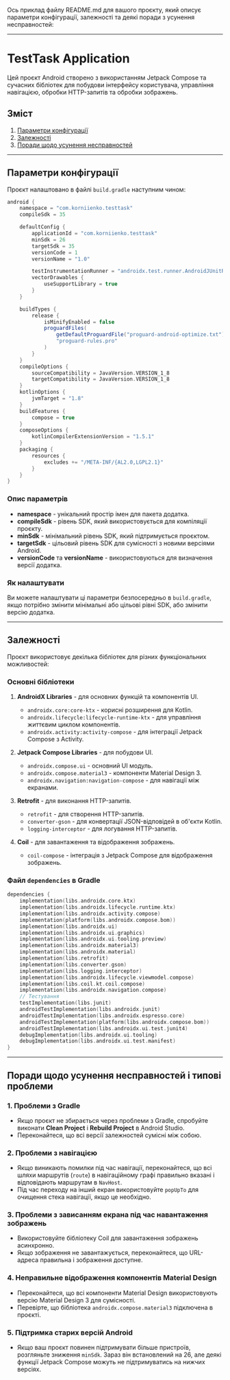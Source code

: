 Ось приклад файлу README.md для вашого проєкту, який описує параметри конфігурації, залежності та деякі поради з усунення несправностей:

---

# TestTask Application

Цей проєкт Android створено з використанням Jetpack Compose та сучасних бібліотек для побудови інтерфейсу користувача, управління навігацією, обробки HTTP-запитів та обробки зображень.

## Зміст
1. [Параметри конфігурації](#параметри-конфігурації)
2. [Залежності](#залежності)
3. [Поради щодо усунення несправностей](#поради-щодо-усунення-несправностей)

---

## Параметри конфігурації

Проєкт налаштовано в файлі `build.gradle` наступним чином:

```groovy
android {
    namespace = "com.korniienko.testtask"
    compileSdk = 35

    defaultConfig {
        applicationId = "com.korniienko.testtask"
        minSdk = 26
        targetSdk = 35
        versionCode = 1
        versionName = "1.0"

        testInstrumentationRunner = "androidx.test.runner.AndroidJUnitRunner"
        vectorDrawables {
            useSupportLibrary = true
        }
    }

    buildTypes {
        release {
            isMinifyEnabled = false
            proguardFiles(
                getDefaultProguardFile("proguard-android-optimize.txt"),
                "proguard-rules.pro"
            )
        }
    }
    compileOptions {
        sourceCompatibility = JavaVersion.VERSION_1_8
        targetCompatibility = JavaVersion.VERSION_1_8
    }
    kotlinOptions {
        jvmTarget = "1.8"
    }
    buildFeatures {
        compose = true
    }
    composeOptions {
        kotlinCompilerExtensionVersion = "1.5.1"
    }
    packaging {
        resources {
            excludes += "/META-INF/{AL2.0,LGPL2.1}"
        }
    }
}
```

### Опис параметрів

- **namespace** - унікальний простір імен для пакета додатка.
- **compileSdk** - рівень SDK, який використовується для компіляції проєкту.
- **minSdk** - мінімальний рівень SDK, який підтримується проєктом.
- **targetSdk** - цільовий рівень SDK для сумісності з новими версіями Android.
- **versionCode** та **versionName** - використовуються для визначення версії додатка.

### Як налаштувати

Ви можете налаштувати ці параметри безпосередньо в `build.gradle`, якщо потрібно змінити мінімальні або цільові рівні SDK, або змінити версію додатка.

---

## Залежності

Проєкт використовує декілька бібліотек для різних функціональних можливостей:

### Основні бібліотеки

1. **AndroidX Libraries** - для основних функцій та компонентів UI.
    - `androidx.core:core-ktx` - корисні розширення для Kotlin.
    - `androidx.lifecycle:lifecycle-runtime-ktx` - для управління життєвим циклом компонентів.
    - `androidx.activity:activity-compose` - для інтеграції Jetpack Compose з Activity.
    
2. **Jetpack Compose Libraries** - для побудови UI.
    - `androidx.compose.ui` - основний UI модуль.
    - `androidx.compose.material3` - компоненти Material Design 3.
    - `androidx.navigation:navigation-compose` - для навігації між екранами.

3. **Retrofit** - для виконання HTTP-запитів.
    - `retrofit` - для створення HTTP-запитів.
    - `converter-gson` - для конвертації JSON-відповідей в об'єкти Kotlin.
    - `logging-interceptor` - для логування HTTP-запитів.

4. **Coil** - для завантаження та відображення зображень.
    - `coil-compose` - інтеграція з Jetpack Compose для відображення зображень.

### Файл `dependencies` в Gradle

```kotlin
dependencies {
    implementation(libs.androidx.core.ktx)
    implementation(libs.androidx.lifecycle.runtime.ktx)
    implementation(libs.androidx.activity.compose)
    implementation(platform(libs.androidx.compose.bom))
    implementation(libs.androidx.ui)
    implementation(libs.androidx.ui.graphics)
    implementation(libs.androidx.ui.tooling.preview)
    implementation(libs.androidx.material3)
    implementation(libs.androidx.material)
    implementation(libs.retrofit)
    implementation(libs.converter.gson)
    implementation(libs.logging.interceptor)
    implementation(libs.androidx.lifecycle.viewmodel.compose)
    implementation(libs.coil.kt.coil.compose)
    implementation(libs.androidx.navigation.compose)
    // Тестування
    testImplementation(libs.junit)
    androidTestImplementation(libs.androidx.junit)
    androidTestImplementation(libs.androidx.espresso.core)
    androidTestImplementation(platform(libs.androidx.compose.bom))
    androidTestImplementation(libs.androidx.ui.test.junit4)
    debugImplementation(libs.androidx.ui.tooling)
    debugImplementation(libs.androidx.ui.test.manifest)
}
```

---

## Поради щодо усунення несправностей і типові проблеми

### 1. Проблеми з Gradle
   - Якщо проєкт не збирається через проблеми з Gradle, спробуйте виконати **Clean Project** і **Rebuild Project** в Android Studio.
   - Переконайтеся, що всі версії залежностей сумісні між собою.

### 2. Проблеми з навігацією
   - Якщо виникають помилки під час навігації, переконайтеся, що всі шляхи маршрутів (`route`) в навігаційному графі правильно вказані і відповідають маршрутам в `NavHost`.
   - Під час переходу на інший екран використовуйте `popUpTo` для очищення стека навігації, якщо це необхідно.

### 3. Проблеми з зависанням екрана під час навантаження зображень
   - Використовуйте бібліотеку Coil для завантаження зображень асинхронно.
   - Якщо зображення не завантажується, переконайтеся, що URL-адреса правильна і зображення доступне.

### 4. Неправильне відображення компонентів Material Design
   - Переконайтеся, що всі компоненти Material Design використовують версію Material Design 3 для сумісності.
   - Перевірте, що бібліотека `androidx.compose.material3` підключена в проєкті.

### 5. Підтримка старих версій Android
   - Якщо ваш проєкт повинен підтримувати більше пристроїв, розгляньте зниження `minSdk`. Зараз він встановлений на 26, але деякі функції Jetpack Compose можуть не підтримуватись на нижчих версіях.
